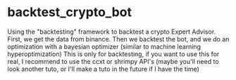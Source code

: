 # backtest_crypto_bot
Using the "backtesting" framework to backtest a crypto Expert Advisor.
First, we get the data from binance.
Then we backtest the bot, and we do an optimization with a bayesian optimizer (similar to machine learning hyperoptimization)
This is only for backtesting, if you want to use this for real, I recommend to use the ccxt or shrimpy API's (maybe you'll need to look another tuto, or I'll make a tuto in the future if I have the time)
